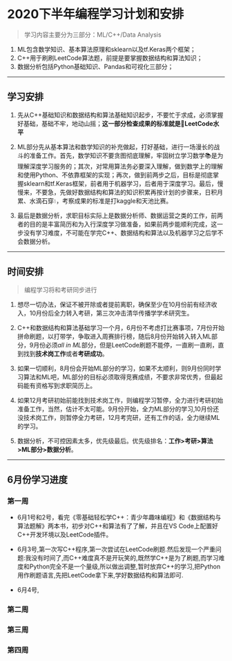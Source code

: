 # 2020下半年编程学习计划和安排

> 学习内容主要分为三部分：ML/C++/Data Analysis

1. ML包含数学知识、基本算法原理和sklearn以及tf.Keras两个框架；
2. C++用于刷刷LeetCode算法题，前提是要掌握数据结构和算法知识；
3. 数据分析包括Python基础知识、Pandas和可视化三部分；

----

## 学习安排

1. 先从C++基础知识和数据结构和算法基础知识起步，不要忙于求成，必须掌握好基础，基础不牢，地动山摇；**这一部分检查成果的标准就是👀LeetCode水平**

2. ML部分先从基本算法和数学知识的补充做起，打好基础，进行一场漫长的战斗的准备工作。首先，数学知识不要贪图彻底理解，牢固树立学习数学📚是为理解深度学习服务的；其次，对常用算法务必要深入理解，做到数学上的理解和使用Python、不依靠框架的实现；再次，做到前两步之后，目标是彻底掌握sklearn和tf.Keras框架，前者用于机器学习，后者用于深度学习。最后，慢慢来，不要急，先做好数据结构和算法的知识积累再按计划的步骤来，日积月累、水滴石穿💧，考察成果的标准是打kaggle和天池比赛。

3. 最后是数据分析，求职目标实际上是数据分析师、数据运营之类的工作，前两者的目的是丰富简历和为入行深度学习做准备，如果前两步能顺利完成，这一步没有学习难度，不可能在学完C++、数据结构和算法以及机器学习之后学不会数据分析。

----

## 时间安排

> 编程学习将和考研同步进行

1. 想尽一切办法，保证不被开除或者提前离职，确保至少在10月份前有经济收入，10月份后全力转入考研，第三次冲击清华传播学学术研究生。

2. C++和数据结构和算法基础学习一个月，6月份不考虑打比赛事项，7月份开始拼命刷题，以打带学，争取进入周赛排行榜，随后8月份开始转入转入ML部分，9月份必须*all in ML*部分，但是LeetCode刷题不能停，一直刷一直刷，直到找到**技术岗工作**或者**考研成功**。

3. 如果一切顺利，8月份会开始ML部分的学习，如果不太顺利，则9月份同时学习算法和ML吧，ML部分的目标必须取得竞赛成绩，不要求非常优秀，但最起码能有资格写到求职简历上。

4. 如果12月考研初始前能找到技术岗工作，则编程学习暂停，全力进行考研初始准备工作，当然，估计不太可能。9月份开始，全力ML部分的学习,10月份还没技术岗工作，则暂停全力考研，12月考完研，还有工作的话，全力继续ML的学习。

5. 数据分析，不可控因素太多，优先级最后。优先级排名：**工作>考研>算法>ML部分>数据分析**。

----

## 6月份学习进度

### 第一周

- 6月1号和2号，看完《零基础轻松学C++：青少年趣味编程》和《数据结构与算法题解》两本书，初步对C++和算法有了了解，并且在VS Code上配置好C++开发环境以及LeetCode插件。

- 6月3号,第一次写C++程序,第一次尝试在LeetCode刷题.然后发现一个严重问题:我没有时间了,而C++难度真不是开玩笑的,既然学C++是为了刷题,而学习难度和Python完全不是一个量级,所以做出调整,暂时放弃C++的学习,把Python用作刷题语言,先把LeetCode拿下来,学好数据结构和算法即可.

- 6月4号,

### 第二周

### 第三周

### 第四周

